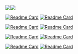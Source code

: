 <img align="center" src="https://github-readme-stats.vercel.app/api?username=magnusviri&show_icons=true&include_all_commits=true" /><img align="center" src="https://github-readme-stats.vercel.app/api/top-langs/?username=magnusviri&langs_count=8&layout=compact&exclude_repo=magnusviri.github.io" />

[![Readme Card](https://github-readme-stats.vercel.app/api/pin/?username=magnusviri&repo=jctl)](https://github.com/magnusviri/jctl)
[![Readme Card](https://github-readme-stats.vercel.app/api/pin/?username=magnusviri&repo=python-jamf)](https://github.com/magnusviri/python-jamf)

[![Readme Card](https://github-readme-stats.vercel.app/api/pin/?username=magnusviri&repo=courses-frontend)](https://github.com/magnusviri/courses-frontend)
[![Readme Card](https://github-readme-stats.vercel.app/api/pin/?username=magnusviri&repo=courses-backend)](https://github.com/magnusviri/courses-backend)

[![Readme Card](https://github-readme-stats.vercel.app/api/pin/?username=magnusviri&repo=mak.py)](https://github.com/magnusviri/mak.py)
[![Readme Card](https://github-readme-stats.vercel.app/api/pin/?username=magnusviri&repo=)](https://github.com/magnusviri/dockerfiless)

[![Readme Card](https://github-readme-stats.vercel.app/api/pin/?username=magnusviri&repo=dotfiles)](https://github.com/magnusviri/dotfiles)
[![Readme Card](https://github-readme-stats.vercel.app/api/pin/?username=magnusviri&repo=textart)](https://github.com/magnusviri/textart)


<!--
**magnusviri/magnusviri** is a ✨ _special_ ✨ repository because its `README.md` (this file) appears on your GitHub profile.

Here are some ideas to get you started:

- 🔭 I’m currently working on ...
- 🌱 I’m currently learning ...
- 👯 I’m looking to collaborate on ...
- 🤔 I’m looking for help with ...
- 💬 Ask me about ...
- 📫 How to reach me: ...
- 😄 Pronouns: ...
- ⚡ Fun fact: ...
-->
